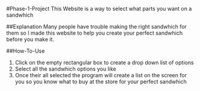 #Phase-1-Project
This Website is a way to select what parts you want on a sandwhich

##Explanation
Many people have trouble making the right sandwhich for them so I made this website to help you create your perfect sandwhich before you make it.

##How-To-Use
1. Click on the empty rectangular box to create a drop down list of options
2. Select all the sandwhich options you like
3. Once their all selected the program will create a list on the screen for you so you know what to buy at the store for your perfect sandwhich